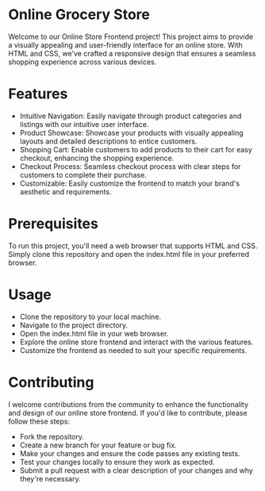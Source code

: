 # Online Grocery Store

Welcome to our Online Store Frontend project! This project aims to provide a visually appealing and user-friendly interface for an online store. With HTML and CSS, we've crafted a responsive design that ensures a seamless shopping experience across various devices.

# Features

- Intuitive Navigation: Easily navigate through product categories and listings with our intuitive user interface.
- Product Showcase: Showcase your products with visually appealing layouts and detailed descriptions to entice customers.
- Shopping Cart: Enable customers to add products to their cart for easy checkout, enhancing the shopping experience.
- Checkout Process: Seamless checkout process with clear steps for customers to complete their purchase.
- Customizable: Easily customize the frontend to match your brand's aesthetic and requirements.

# Prerequisites

To run this project, you'll need a web browser that supports HTML and CSS. Simply clone this repository and open the index.html file in your preferred browser.

# Usage

- Clone the repository to your local machine.
- Navigate to the project directory.
- Open the index.html file in your web browser.
- Explore the online store frontend and interact with the various features.
- Customize the frontend as needed to suit your specific requirements.

# Contributing

I welcome contributions from the community to enhance the functionality and design of our online store frontend. If you'd like to contribute, please follow these steps:

- Fork the repository.
- Create a new branch for your feature or bug fix.
- Make your changes and ensure the code passes any existing tests.
- Test your changes locally to ensure they work as expected.
- Submit a pull request with a clear description of your changes and why they're necessary.
